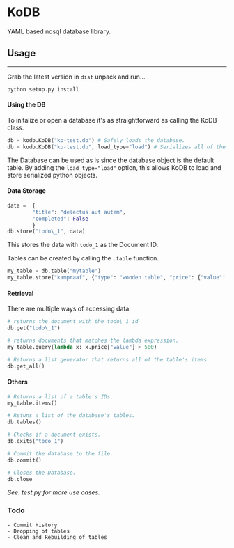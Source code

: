 # KoDB
YAML based nosql database library.

## Usage
---
Grab the latest version in `dist` unpack and run... 

```python setup.py install```

#### Using the DB

To initalize or open a database it's as straightforward as calling the KoDB class.
```python
db = kodb.KoDB("ko-test.db") # Safely loads the database.
db = kodb.KoDB("ko-test.db", load_type="load") # Serializes all of the items in the database.
```
The Database can be used as is since the database object is the default table.
By adding the `load_type="load"` option, this allows KoDB to load and store serialized python objects.

#### Data Storage
```python
data = 	{
	    "title": "delectus aut autem",
	    "completed": False
	  	}
db.store("todo\_1", data)	
```
This stores the data with `todo_1` as the Document ID.

Tables can be created by calling the `.table` function.
```python
my_table = db.table("mytable")
my_table.store("kampraaf", {"type": "wooden table", "price": {"value": 150, "currency": "EUR"}})
```

#### Retrieval
There are multiple ways of accessing data.
```python
# returns the document with the todo\_1 id
db.get("todo\_1")

# returns documents that matches the lambda expression.
my_table.query(lambda x: x.price["value"] > 500) 

# Returns a list generator that returns all of the table's items.
db.get_all()
```

#### Others
```python
# Returns a list of a table's IDs.
my_table.items()

# Retuns a list of the database's tables.
db.tables()

# Checks if a document exists.
db.exits("todo_1")

# Commit the database to the file.
db.commit()

# Closes the Database.
db.close
```

_See: test.py for more use cases._

### Todo
	- Commit History
	- Dropping of tables
	- Clean and Rebuilding of tables
